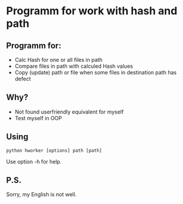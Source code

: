# Programm for work with hash and path

## Programm for:

* Calc Hash for one or all files in path
* Compare files in path with calculed Hash values
* Copy (update) path or file when some files in destination path has defect

## Why?

* Not found userfriendly equivalent for myself
* Test myself in OOP

## Using

    python hworker [options] path [path]

Use option -h for help.

## P.S.

Sorry, my English is not well.
